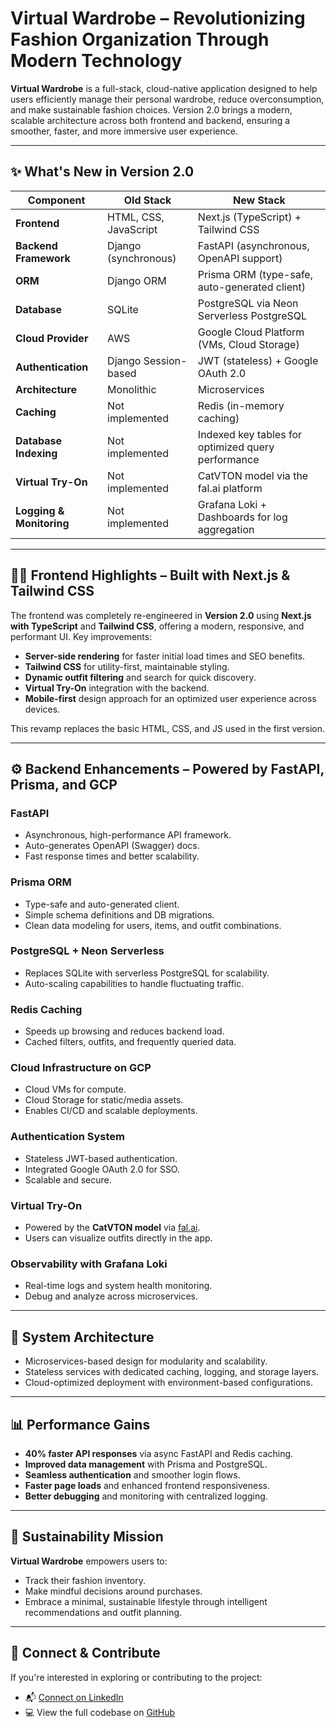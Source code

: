 # Virtual Wardrobe – Revolutionizing Fashion Organization Through Modern Technology

**Virtual Wardrobe** is a full-stack, cloud-native application designed to help users efficiently manage their personal wardrobe, reduce overconsumption, and make sustainable fashion choices. Version 2.0 brings a modern, scalable architecture across both frontend and backend, ensuring a smoother, faster, and more immersive user experience.

---

## ✨ What's New in Version 2.0

| **Component**            | **Old Stack**         | **New Stack**                                      |
| ------------------------ | --------------------- | -------------------------------------------------- |
| **Frontend**             | HTML, CSS, JavaScript | Next.js (TypeScript) + Tailwind CSS                |
| **Backend Framework**    | Django (synchronous)  | FastAPI (asynchronous, OpenAPI support)            |
| **ORM**                  | Django ORM            | Prisma ORM (type-safe, auto-generated client)      |
| **Database**             | SQLite                | PostgreSQL via Neon Serverless PostgreSQL          |
| **Cloud Provider**       | AWS                   | Google Cloud Platform (VMs, Cloud Storage)         |
| **Authentication**       | Django Session-based  | JWT (stateless) + Google OAuth 2.0                 |
| **Architecture**         | Monolithic            | Microservices                                      |
| **Caching**              | Not implemented       | Redis (in-memory caching)                          |
| **Database Indexing**    | Not implemented       | Indexed key tables for optimized query performance |
| **Virtual Try-On**       | Not implemented       | CatVTON model via the fal.ai platform              |
| **Logging & Monitoring** | Not implemented       | Grafana Loki + Dashboards for log aggregation      |

---

## 🧑‍💻 Frontend Highlights – Built with Next.js & Tailwind CSS

The frontend was completely re-engineered in **Version 2.0** using **Next.js with TypeScript** and **Tailwind CSS**, offering a modern, responsive, and performant UI. Key improvements:

- **Server-side rendering** for faster initial load times and SEO benefits.
- **Tailwind CSS** for utility-first, maintainable styling.
- **Dynamic outfit filtering** and search for quick discovery.
- **Virtual Try-On** integration with the backend.
- **Mobile-first** design approach for an optimized user experience across devices.

This revamp replaces the basic HTML, CSS, and JS used in the first version.

---

## ⚙️ Backend Enhancements – Powered by FastAPI, Prisma, and GCP

### FastAPI

- Asynchronous, high-performance API framework.
- Auto-generates OpenAPI (Swagger) docs.
- Fast response times and better scalability.

### Prisma ORM

- Type-safe and auto-generated client.
- Simple schema definitions and DB migrations.
- Clean data modeling for users, items, and outfit combinations.

### PostgreSQL + Neon Serverless

- Replaces SQLite with serverless PostgreSQL for scalability.
- Auto-scaling capabilities to handle fluctuating traffic.

### Redis Caching

- Speeds up browsing and reduces backend load.
- Cached filters, outfits, and frequently queried data.

### Cloud Infrastructure on GCP

- Cloud VMs for compute.
- Cloud Storage for static/media assets.
- Enables CI/CD and scalable deployments.

### Authentication System

- Stateless JWT-based authentication.
- Integrated Google OAuth 2.0 for SSO.
- Scalable and secure.

### Virtual Try-On

- Powered by the **CatVTON model** via [fal.ai](https://fal.ai).
- Users can visualize outfits directly in the app.

### Observability with Grafana Loki

- Real-time logs and system health monitoring.
- Debug and analyze across microservices.

---

## 🧱 System Architecture

- Microservices-based design for modularity and scalability.
- Stateless services with dedicated caching, logging, and storage layers.
- Cloud-optimized deployment with environment-based configurations.

---

## 📊 Performance Gains

- **40% faster API responses** via async FastAPI and Redis caching.
- **Improved data management** with Prisma and PostgreSQL.
- **Seamless authentication** and smoother login flows.
- **Faster page loads** and enhanced frontend responsiveness.
- **Better debugging** and monitoring with centralized logging.

---

## 🌱 Sustainability Mission

**Virtual Wardrobe** empowers users to:

- Track their fashion inventory.
- Make mindful decisions around purchases.
- Embrace a minimal, sustainable lifestyle through intelligent recommendations and outfit planning.

---

## 🔗 Connect & Contribute

If you're interested in exploring or contributing to the project:

- 📬 [Connect on LinkedIn](https://www.linkedin.com/in/anirudh248)
- 💻 View the full codebase on [GitHub](https://github.com/orgs/VirtualWardrobe/repositories)
